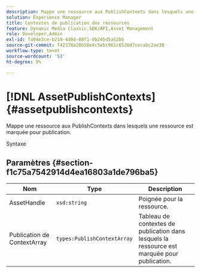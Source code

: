```yaml
---
description: Mappe une ressource aux PublishContexts dans lesquels une ressource est marquée pour publication.
solution: Experience Manager
title: Contextes de publication des ressources
feature: Dynamic Media Classic,SDK/API,Asset Management
role: Developer,Admin
exl-id: fa94e3ce-b210-4d0d-88f1-0b245d5a52b5
source-git-commit: f42378a20b58e4c5ebc961c6526d7cecabc2ae38
workflow-type: tm+mt
source-wordcount: '53'
ht-degree: 9%

---
```


# [!DNL AssetPublishContexts]{#assetpublishcontexts}

Mappe une ressource aux PublishContexts dans lesquels une ressource est marquée pour publication.

Syntaxe

## Paramètres {#section-f1c75a7542914d4ea16803a1de796ba5}

| Nom | Type | Description |
|---|---|---|
| AssetHandle | `xsd:string` | Poignée pour la ressource. |
| Publication de ContextArray | `types:PublishContextArray` | Tableau de contextes de publication dans lesquels la ressource est marquée pour publication. |
